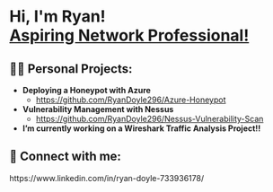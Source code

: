 
<h1>Hi, I'm Ryan! <br/><a href="https://github.com/RyanDoyle296">Aspiring Network Professional!</a></h1>

<h2>👨‍💻 Personal Projects:</h2>

- <b>Deploying a Honeypot with Azure</b>
  - https://github.com/RyanDoyle296/Azure-Honeypot
- <b>Vulnerability Management with Nessus</b>
  - https://github.com/RyanDoyle296/Nessus-Vulnerability-Scan
- <b>I’m currently working on a Wireshark Traffic Analysis Project!!</b>

<h2> 🤳 Connect with me:</h2>
https://www.linkedin.com/in/ryan-doyle-733936178/
